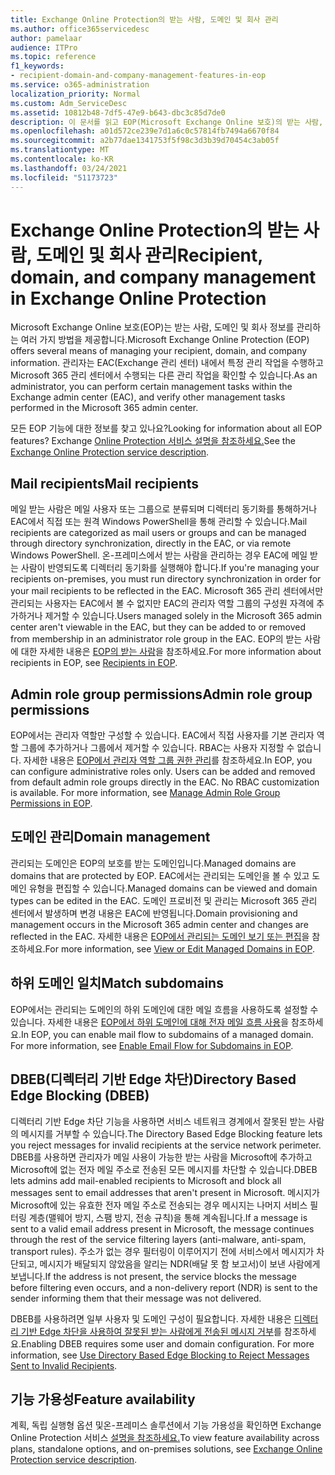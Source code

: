 ```yaml
---
title: Exchange Online Protection의 받는 사람, 도메인 및 회사 관리
ms.author: office365servicedesc
author: pamelaar
audience: ITPro
ms.topic: reference
f1_keywords:
- recipient-domain-and-company-management-features-in-eop
ms.service: o365-administration
localization_priority: Normal
ms.custom: Adm_ServiceDesc
ms.assetid: 10812b48-7df5-47e9-b643-dbc3c85d7de0
description: 이 문서를 읽고 EOP(Microsoft Exchange Online 보호)의 받는 사람, 도메인 및 회사 관리에 대해 자세히 알아보습니다.
ms.openlocfilehash: a01d572ce239e7d1a6c0c57814fb7494a6670f84
ms.sourcegitcommit: a2b77dae1341753f5f98c3d3b39d70454c3ab05f
ms.translationtype: MT
ms.contentlocale: ko-KR
ms.lasthandoff: 03/24/2021
ms.locfileid: "51173723"
---
```

# <a name="recipient-domain-and-company-management-in-exchange-online-protection"></a><span data-ttu-id="06463-103">Exchange Online Protection의 받는 사람, 도메인 및 회사 관리</span><span class="sxs-lookup"><span data-stu-id="06463-103">Recipient, domain, and company management in Exchange Online Protection</span></span>

<span data-ttu-id="06463-104">Microsoft Exchange Online 보호(EOP)는 받는 사람, 도메인 및 회사 정보를 관리하는 여러 가지 방법을 제공합니다.</span><span class="sxs-lookup"><span data-stu-id="06463-104">Microsoft Exchange Online Protection (EOP) offers several means of managing your recipient, domain, and company information.</span></span> <span data-ttu-id="06463-105">관리자는 EAC(Exchange 관리 센터) 내에서 특정 관리 작업을 수행하고 Microsoft 365 관리 센터에서 수행되는 다른 관리 작업을 확인할 수 있습니다.</span><span class="sxs-lookup"><span data-stu-id="06463-105">As an administrator, you can perform certain management tasks within the Exchange admin center (EAC), and verify other management tasks performed in the Microsoft 365 admin center.</span></span>
  
<span data-ttu-id="06463-106">모든 EOP 기능에 대한 정보를 찾고 있나요?</span><span class="sxs-lookup"><span data-stu-id="06463-106">Looking for information about all EOP features?</span></span> <span data-ttu-id="06463-107">Exchange [Online Protection 서비스 설명을 참조하세요.](exchange-online-protection-service-description.md)</span><span class="sxs-lookup"><span data-stu-id="06463-107">See the [Exchange Online Protection service description](exchange-online-protection-service-description.md).</span></span>
  
## <a name="mail-recipients"></a><span data-ttu-id="06463-108">Mail recipients</span><span class="sxs-lookup"><span data-stu-id="06463-108">Mail recipients</span></span>

<span data-ttu-id="06463-109">메일 받는 사람은 메일 사용자 또는 그룹으로 분류되며 디렉터리 동기화를 통해하거나 EAC에서 직접 또는 원격 Windows PowerShell을 통해 관리할 수 있습니다.</span><span class="sxs-lookup"><span data-stu-id="06463-109">Mail recipients are categorized as mail users or groups and can be managed through directory synchronization, directly in the EAC, or via remote Windows PowerShell.</span></span> <span data-ttu-id="06463-110">온-프레미스에서 받는 사람을 관리하는 경우 EAC에 메일 받는 사람이 반영되도록 디렉터리 동기화를 실행해야 합니다.</span><span class="sxs-lookup"><span data-stu-id="06463-110">If you're managing your recipients on-premises, you must run directory synchronization in order for your mail recipients to be reflected in the EAC.</span></span> <span data-ttu-id="06463-111">Microsoft 365 관리 센터에서만 관리되는 사용자는 EAC에서 볼 수 없지만 EAC의 관리자 역할 그룹의 구성원 자격에 추가하거나 제거할 수 있습니다.</span><span class="sxs-lookup"><span data-stu-id="06463-111">Users managed solely in the Microsoft 365 admin center aren't viewable in the EAC, but they can be added to or removed from membership in an administrator role group in the EAC.</span></span> <span data-ttu-id="06463-112">EOP의 받는 사람에 대한 자세한 내용은 [EOP의 받는 사람](/microsoft-365/security/office-365-security/manage-recipients-in-eop)을 참조하세요.</span><span class="sxs-lookup"><span data-stu-id="06463-112">For more information about recipients in EOP, see [Recipients in EOP](/microsoft-365/security/office-365-security/manage-recipients-in-eop).</span></span>
  
## <a name="admin-role-group-permissions"></a><span data-ttu-id="06463-113">Admin role group permissions</span><span class="sxs-lookup"><span data-stu-id="06463-113">Admin role group permissions</span></span>

<span data-ttu-id="06463-p104">EOP에서는 관리자 역할만 구성할 수 있습니다. EAC에서 직접 사용자를 기본 관리자 역할 그룹에 추가하거나 그룹에서 제거할 수 있습니다. RBAC는 사용자 지정할 수 없습니다. 자세한 내용은 [EOP에서 관리자 역할 그룹 권한 관리](/microsoft-365/security/office-365-security/manage-admin-role-group-permissions-in-eop)를 참조하세요.</span><span class="sxs-lookup"><span data-stu-id="06463-p104">In EOP, you can configure administrative roles only. Users can be added and removed from default admin role groups directly in the EAC. No RBAC customization is available. For more information, see [Manage Admin Role Group Permissions in EOP](/microsoft-365/security/office-365-security/manage-admin-role-group-permissions-in-eop).</span></span>
  
## <a name="domain-management"></a><span data-ttu-id="06463-118">도메인 관리</span><span class="sxs-lookup"><span data-stu-id="06463-118">Domain management</span></span>

<span data-ttu-id="06463-119">관리되는 도메인은 EOP의 보호를 받는 도메인입니다.</span><span class="sxs-lookup"><span data-stu-id="06463-119">Managed domains are domains that are protected by EOP.</span></span> <span data-ttu-id="06463-120">EAC에서는 관리되는 도메인을 볼 수 있고 도메인 유형을 편집할 수 있습니다.</span><span class="sxs-lookup"><span data-stu-id="06463-120">Managed domains can be viewed and domain types can be edited in the EAC.</span></span> <span data-ttu-id="06463-121">도메인 프로비전 및 관리는 Microsoft 365 관리 센터에서 발생하며 변경 내용은 EAC에 반영됩니다.</span><span class="sxs-lookup"><span data-stu-id="06463-121">Domain provisioning and management occurs in the Microsoft 365 admin center and changes are reflected in the EAC.</span></span> <span data-ttu-id="06463-122">자세한 내용은 [EOP에서 관리되는 도메인 보기 또는 편집](/microsoft-365/security/office-365-security/exchange-online-protection-overview)을 참조하세요.</span><span class="sxs-lookup"><span data-stu-id="06463-122">For more information, see [View or Edit Managed Domains in EOP](/microsoft-365/security/office-365-security/exchange-online-protection-overview).</span></span>
  
## <a name="match-subdomains"></a><span data-ttu-id="06463-123">하위 도메인 일치</span><span class="sxs-lookup"><span data-stu-id="06463-123">Match subdomains</span></span>

<span data-ttu-id="06463-p106">EOP에서는 관리되는 도메인의 하위 도메인에 대한 메일 흐름을 사용하도록 설정할 수 있습니다. 자세한 내용은 [EOP에서 하위 도메인에 대해 전자 메일 흐름 사용](/microsoft-365/security/office-365-security/mail-flow-in-eop)을 참조하세요.</span><span class="sxs-lookup"><span data-stu-id="06463-p106">In EOP, you can enable mail flow to subdomains of a managed domain. For more information, see [Enable Email Flow for Subdomains in EOP](/microsoft-365/security/office-365-security/mail-flow-in-eop).</span></span> 
  
## <a name="directory-based-edge-blocking-dbeb"></a><span data-ttu-id="06463-126">DBEB(디렉터리 기반 Edge 차단)</span><span class="sxs-lookup"><span data-stu-id="06463-126">Directory Based Edge Blocking (DBEB)</span></span>

<span data-ttu-id="06463-127">디렉터리 기반 Edge 차단 기능을 사용하면 서비스 네트워크 경계에서 잘못된 받는 사람의 메시지를 거부할 수 있습니다.</span><span class="sxs-lookup"><span data-stu-id="06463-127">The Directory Based Edge Blocking feature lets you reject messages for invalid recipients at the service network perimeter.</span></span> <span data-ttu-id="06463-128">DBEB를 사용하면 관리자가 메일 사용이 가능한 받는 사람을 Microsoft에 추가하고 Microsoft에 없는 전자 메일 주소로 전송된 모든 메시지를 차단할 수 있습니다.</span><span class="sxs-lookup"><span data-stu-id="06463-128">DBEB lets admins add mail-enabled recipients to Microsoft and block all messages sent to email addresses that aren't present in Microsoft.</span></span> <span data-ttu-id="06463-129">메시지가 Microsoft에 있는 유효한 전자 메일 주소로 전송되는 경우 메시지는 나머지 서비스 필터링 계층(맬웨어 방지, 스팸 방지, 전송 규칙)을 통해 계속됩니다.</span><span class="sxs-lookup"><span data-stu-id="06463-129">If a message is sent to a valid email address present in Microsoft, the message continues through the rest of the service filtering layers (anti-malware, anti-spam, transport rules).</span></span> <span data-ttu-id="06463-130">주소가 없는 경우 필터링이 이루어지기 전에 서비스에서 메시지가 차단되고, 메시지가 배달되지 않았음을 알리는 NDR(배달 못 함 보고서)이 보낸 사람에게 보냅니다.</span><span class="sxs-lookup"><span data-stu-id="06463-130">If the address is not present, the service blocks the message before filtering even occurs, and a non-delivery report (NDR) is sent to the sender informing them that their message was not delivered.</span></span> 
  
<span data-ttu-id="06463-p108">DBEB를 사용하려면 일부 사용자 및 도메인 구성이 필요합니다. 자세한 내용은 [디렉터리 기반 Edge 차단을 사용하여 잘못된 받는 사람에게 전송된 메시지 거부](/exchange/mail-flow-best-practices/use-directory-based-edge-blocking)를 참조하세요.</span><span class="sxs-lookup"><span data-stu-id="06463-p108">Enabling DBEB requires some user and domain configuration. For more information, see [Use Directory Based Edge Blocking to Reject Messages Sent to Invalid Recipients](/exchange/mail-flow-best-practices/use-directory-based-edge-blocking).</span></span>
  
## <a name="feature-availability"></a><span data-ttu-id="06463-133">기능 가용성</span><span class="sxs-lookup"><span data-stu-id="06463-133">Feature availability</span></span>

<span data-ttu-id="06463-134">계획, 독립 실행형 옵션 및온-프레미스 솔루션에서 기능 가용성을 확인하면 Exchange Online Protection 서비스 [설명을 참조하세요.](exchange-online-protection-service-description.md)</span><span class="sxs-lookup"><span data-stu-id="06463-134">To view feature availability across plans, standalone options, and on-premises solutions, see [Exchange Online Protection service description](exchange-online-protection-service-description.md).</span></span>